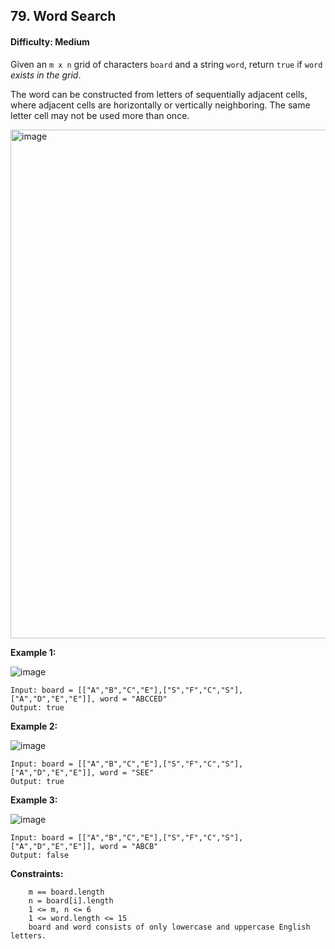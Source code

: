 ## 79. Word Search

#### Difficulty: Medium

Given an ```m x n``` grid of characters ```board``` and a string ```word```, return ```true``` if ```word``` _exists in the grid_.

The word can be constructed from letters of sequentially adjacent cells, where adjacent cells are horizontally or vertically neighboring. The same letter cell may not be used more than once.

<img width="814" alt="image" src="https://user-images.githubusercontent.com/35042430/203913679-73e0ca58-836b-45a4-9dd1-006d85b07ddf.png">

__Example 1:__

![image](https://assets.leetcode.com/uploads/2020/11/04/word2.jpg)

```
Input: board = [["A","B","C","E"],["S","F","C","S"],["A","D","E","E"]], word = "ABCCED"
Output: true
```

__Example 2:__

![image](https://assets.leetcode.com/uploads/2020/11/04/word-1.jpg)
```
Input: board = [["A","B","C","E"],["S","F","C","S"],["A","D","E","E"]], word = "SEE"
Output: true
```

__Example 3:__

![image](https://assets.leetcode.com/uploads/2020/10/15/word3.jpg)
```
Input: board = [["A","B","C","E"],["S","F","C","S"],["A","D","E","E"]], word = "ABCB"
Output: false
```

__Constraints:__
```
    m == board.length
    n = board[i].length
    1 <= m, n <= 6
    1 <= word.length <= 15
    board and word consists of only lowercase and uppercase English letters.
```
